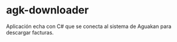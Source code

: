 # agk-downloader

Aplicación echa con C# que se conecta al sistema de Aguakan para descargar facturas.
